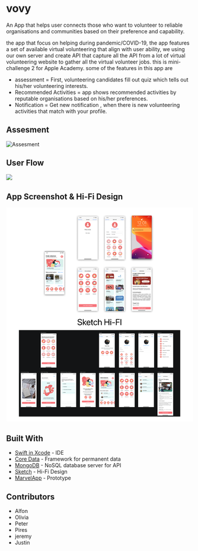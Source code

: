 # vovy

An App that helps user connects those who want to volunteer to reliable organisations and communities based on their preference and capability.

the app that focus on helping during pandemic/COVID-19, the app features a set of available virtual volunteering that align with user ability, we using our own server and create API that capture all the API from a lot of virtual volunteering website to gather all the virtual volunteer jobs. this is mini-challenge 2 for Apple Academy. some of the features in this app are
* assessment = First, volunteering candidates fill out quiz which tells out his/her volunteering interests.
* Recommended Activities = app shows recommended activities by reputable organisations  based on his/her preferences.
* Notification = Get new notification , when there is new volunteering activities that match with your profile.

## Assesment

<img title="Assesment" src="https://github.com/PiresC/vovy/blob/master/Screenshot/Assesment.gif" width="400"> 

## User Flow
<img src="https://github.com/PiresC/vovy/blob/master/Screenshot/User%20Flow%20s.gif" width="400">

## App Screenshot & Hi-Fi Design
![](https://github.com/PiresC/vovy/blob/master/Screenshot/Screenshot.png)

## Built With
* [Swift in Xcode](https://developer.apple.com/xcode/) - IDE
* [Core Data](https://developer.apple.com/documentation/coredata) - Framework for permanent data
* [MongoDB](https://www.mongodb.com/) - NoSQL database server for API
* [Sketch](https://www.sketch.com/) - Hi-Fi Design
* [MarvelApp](https://marvelapp.com/) - Prototype

## Contributors
* Alfon
* Olivia
* Peter
* Pires
* jeremy
* Justin
